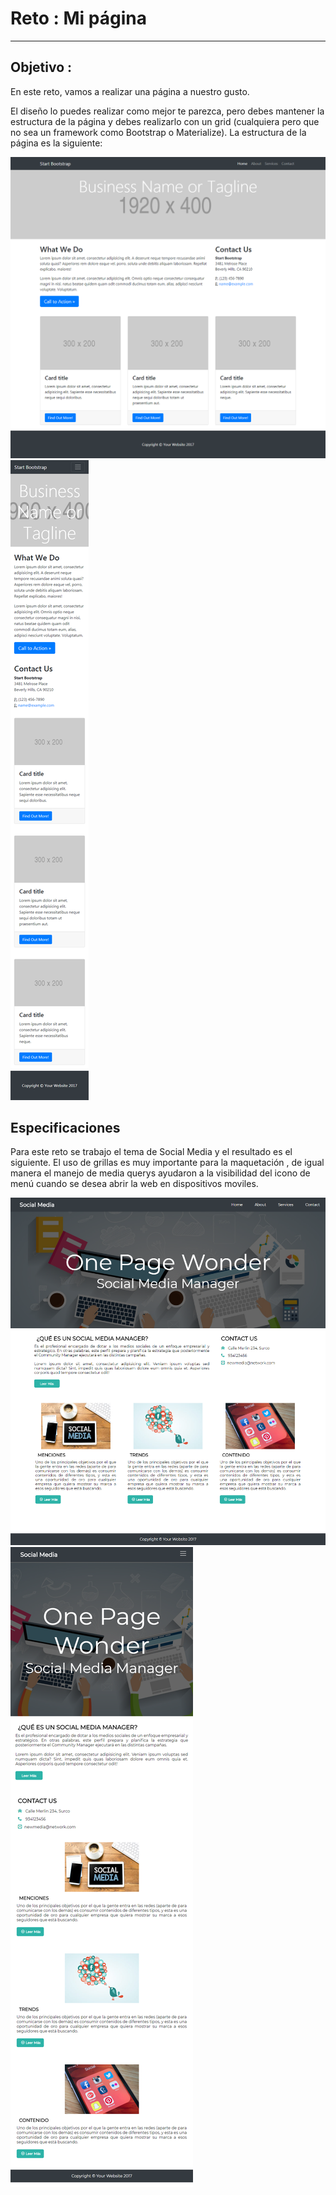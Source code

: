 # Reto : Mi página 
---
## Objetivo :
En este reto, vamos a realizar una página a nuestro gusto.

El diseño lo puedes realizar como mejor te parezca, pero debes mantener la estructura de la página y debes realizarlo con un grid (cualquiera pero que no sea un framework como Bootstrap o Materialize). La estructura de la página es la siguiente:

![Con titulo](assets/docs/desktop.png "titulo")
![Con titulo](assets/docs/responsive.png "titulo")

## Especificaciones 

Para este reto se trabajo el tema de Social Media y el resultado es el siguiente.
El uso de grillas es muy importante para la maquetación , de igual manera el manejo de media querys ayudaron a la visibilidad del icono de menú cuando se desea abrir la web en dispositivos moviles.

![Con titulo](assets/docs/socialmedia.png "titulo")
![Con titulo](assets/docs/responsive2.png "titulo")

